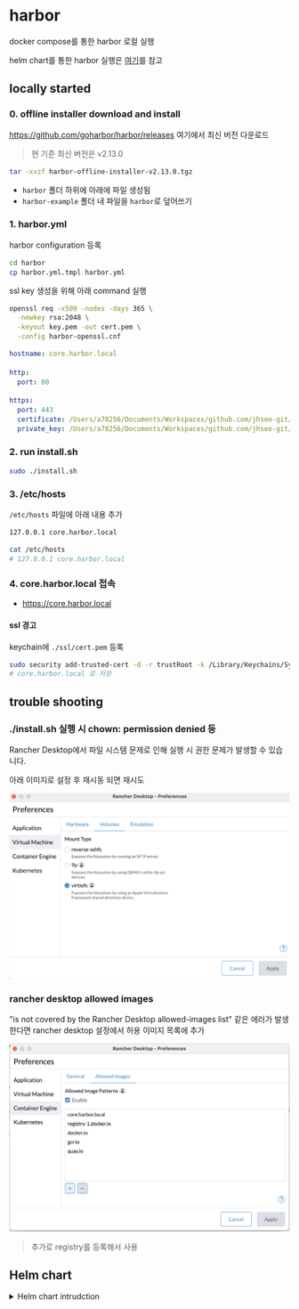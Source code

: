 # harbor

docker compose를 통한 harbor 로컬 실행

helm chart를 통한 harbor 실행은 [여기](#helm-chart)를 참고

## locally started

### 0. offline installer download and install

https://github.com/goharbor/harbor/releases 여기에서 최신 버전 다운로드

> 현 기준 최신 버전은 v2.13.0

```bash
tar -xvzf harbor-offline-installer-v2.13.0.tgz
```

- `harbor` 폴더 하위에 아래에 파일 생성됨
- `harbor-example` 폴더 내 파일을 `harbor`로 덮어쓰기

### 1. harbor.yml

harbor configuration 등록

```bash
cd harbor
cp harbor.yml.tmpl harbor.yml
```

ssl key 생성을 위해 아래 command 실행

```bash
openssl req -x509 -nodes -days 365 \
  -newkey rsa:2048 \
  -keyout key.pem -out cert.pem \
  -config harbor-openssl.cnf
```

```yaml
hostname: core.harbor.local

http:
  port: 80

https:
  port: 443
  certificate: /Users/a78256/Documents/Workspaces/github.com/jhseo-git/harbor-helm-starter/harbor/ssl/cert.pem
  private_key: /Users/a78256/Documents/Workspaces/github.com/jhseo-git/harbor-helm-starter/harbor/ssl/key.pem
```

### 2. run install.sh

```bash
sudo ./install.sh
```

### 3. /etc/hosts

`/etc/hosts` 파일에 아래 내용 추가

```txt
127.0.0.1 core.harbor.local
```

```bash
cat /etc/hosts
# 127.0.0.1 core.harbor.local
```

### 4. core.harbor.local 접속

- https://core.harbor.local

#### ssl 경고

keychain에 `./ssl/cert.pem` 등록

```bash
sudo security add-trusted-cert -d -r trustRoot -k /Library/Keychains/System.keychain ./ssl/cert.pem
# core.harbor.local 로 저장
```

## trouble shooting

### ./install.sh 실행 시 chown: permission denied 등

Rancher Desktop에서 파일 시스템 문제로 인해 실행 시 권한 문제가 발생할 수 있습니다.

아래 이미지로 설정 후 재시동 되면 재시도

![rancher-desktop-mount-type](./docs/rancher-desktop-mount-type.png)

### rancher desktop allowed images

"is not covered by the Rancher Desktop allowed-images list" 같은 에러가 발생한다면 rancher desktop 설정에서 허용 이미지 목록에 추가

![rancher desktop allowed images](./docs/allowed-images.png)

> 추가로 registry를 등록해서 사용

## Helm chart

<details>
<summary>Helm chart intrudction</summary>

## Prerequisites

다음 도구들이 로컬 환경에 설치되어 있어야 합니다:

- [Kubernetes](https://kubernetes.io/docs/setup/)
- [Helm](https://helm.sh/docs/intro/install/)
- [Docker](https://docs.docker.com/get-docker/)
- [Minikube](https://minikube.sigs.k8s.io/docs/start/)

## 0. local 실행 시

minikube 실행

- minikube: https://minikube.sigs.k8s.io/docs/start/?arch=%2Fmacos%2Farm64%2Fstable%2Fbinary+download
- 메모리는 6G 이상으로 설정

```bash
minikube start --memory=8192MB
minikube status
# minikube stop && minikube start --memory=8192MB --dns-domain=cluster.local --dns-proxy=true
```

## 1. harbor helm 설치

```bash
helm repo add harbor https://helm.goharbor.io
```

## 2. values.yaml

```bash
helm show values harbor/harbor > values.yaml
```

values.yaml 확인

## 3. install harbor

`harbor` namespace 추가

```bash
kubectl create namespace harbor
```

```bash
helm install harbor harbor/harbor -n harbor -f values.yaml
# helm uninstall harbor -n harbor

kubectl get -n harbor po -A
kubectl get -n harbor svc
```

### minikube docker image pull 실패 시

```bash
# 로컬에서 이미지 pull 후 minikube에 load
# goharbor/harbor-core:v2.12.2
# goharbor/harbor-db:v2.12.2
# goharbor/harbor-jobservice:v2.12.2
# goharbor/harbor-portal:v2.12.2
# goharbor/redis-photon:v2.12.2
# goharbor/harbor-registryctl:v2.12.2
# goharbor/registry-photon:v2.12.2
# goharbor/trivy-adapter-photon:v2.12.2

docker pull goharbor/harbor-core:v2.12.2 && minikube image load goharbor/harbor-core:v2.12.2
docker pull goharbor/harbor-db:v2.12.2 && minikube image load goharbor/harbor-db:v2.12.2
docker pull goharbor/harbor-jobservice:v2.12.2 && minikube image load goharbor/harbor-jobservice:v2.12.2
docker pull goharbor/harbor-portal:v2.12.2 && minikube image load goharbor/harbor-portal:v2.12.2
docker pull goharbor/redis-photon:v2.12.2 && minikube image load goharbor/redis-photon:v2.12.2
docker pull goharbor/harbor-registryctl:v2.12.2 && minikube image load goharbor/harbor-registryctl:v2.12.2
docker pull goharbor/registry-photon:v2.12.2 && minikube image load goharbor/registry-photon:v2.12.2
docker pull goharbor/trivy-adapter-photon:v2.12.2 && minikube image load goharbor/trivy-adapter-photon:v2.12.2
```

## 4. (chart 수정시) update harbor

```bash
helm upgrade harbor harbor/harbor -n harbor -f values.yaml
```

## 5. self-signed certificate

> helm을 통해 실행 시에는 ssl을 자동으로 생성하여 적용시키는데, 자동으로 생성된 인증서는 알려진 기관이 아니기 때문에 브라우저에서 접근 시도를 막습니다.  
> 이를 해결하기 위해 해당 ca.crt를 키체인에 등록합니다.  
> Caution: harbor 재실행되면 다시 등록해줘야 됩니다.

```bash
kubectl get secret -n harbor harbor-ingress -o jsonpath='{.data.ca\.crt}' | base64 -d > harbor-ca.crt
```

ca.crt를 키체인에 "시스템" 항목에 등록 후 인증서 "항상 신뢰"로 적용

### command

```bash
sudo security add-trusted-cert -d -r trustRoot -k /Library/Keychains/System.keychain harbor-ca.crt
```

## 6. minikube tunnel

```bash
minikube addons enable ingress
minikube tunnel
```

### minikube docker image pull 실패 시

`/etc/resolv.conf` 파일에 다음 내용을 추가 합니다.

```bash
minikube ssh

docker@minikube:~$ cat /etc/resolv.conf
nameserver 8.8.8.8
nameserver 8.8.4.4
docker@minikube:~$ nslookup registry-1.docker.io
Server:         8.8.8.8
Address:        8.8.8.8#53
```

## 7. /etc/hosts

```bash
kubectl get ing -n harbor
# NAME             CLASS    HOSTS                ADDRESS        PORTS     AGE
# harbor-ingress   <none>   core.harbor.domain   192.168.49.2   80, 443   18m

sudo vi /etc/hosts
# 192.168.49.2 core.harbor.domain
```

## 8. harbor 로그인

- `externalURL`: https://core.harbor.domain
- `harborAdminPassword`: Harbor12345

## 9. docker login to harbor(core.harbor.domain)

```bash
docker login core.harbor.domain -u admin
```

### ssl 오류 시

docker client(docker desktop, orbstack, rancher desktop 등)에서 신뢰할 수 없는 인증서로 인식되어 발생하는 문제입니다.
이를 해결하기 위해 "Settings"(또는 "Preferences")에서 config에 다음 옵션을 추가합니다.

```json
{
  "insecure-registries": ["core.harbor.domain"]
}
```

## 10. harbor: create a project

> harbor는 project단위로 이미지를 관리하기 때문에 이미지를 저장하기 위해서는 프로젝트를 생성해야 합니다.

![harbor create a porject](./docs/harbor-create-a-project.png)

## 11. docker tag

image name = `{harbor domain}/{project name}/{image name}`

예를 들어, 아래 정보라면

- harbor 도메인: core.harbor.domain
- project 명: app
- 이미지 명: my-app-image

docker tag는 다음과 같이 생성해야 합니다.

```bash
docker build -t core.harbor.domain/app/my-app-image .
# docker tag {origin-tag} core.harbor.domain/app/my-app-image
```

## 12. docker push

```bash
docker push core.harbor.domain/app/my-app-image
```

</details>
